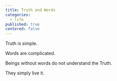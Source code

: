 ```yaml
---
title: Truth and Words
categories:
  - life
published: true
centered: false
---
```


Truth
is simple.

Words
are complicated.

Beings without words
do not understand the Truth.

They simply live it.
